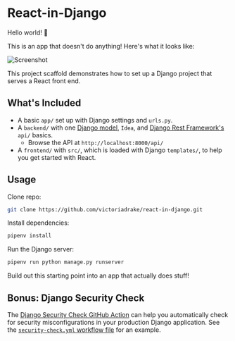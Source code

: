 # React-in-Django

Hello world! 👋

This is an app that doesn't do anything! Here's what it looks like:

![Screenshot](./app-js-in-django-template.png)

This project scaffold demonstrates how to set up a Django project that serves a React front end.

## What's Included

- A basic `app/` set up with Django settings and `urls.py`.
- A `backend/` with one [Django model](https://docs.djangoproject.com/en/3.0/topics/db/models/), `Idea`, and [Django Rest Framework's](https://www.django-rest-framework.org/) `api/` basics.
  - Browse the API at `http://localhost:8000/api/`
- A `frontend/` with `src/`, which is loaded with Django `templates/`, to help you get started with React.

## Usage

Clone repo:

```bash
git clone https://github.com/victoriadrake/react-in-django.git
```

Install dependencies:

```bash
pipenv install
```

Run the Django server:

```bash
pipenv run python manage.py runserver
```

Build out this starting point into an app that actually does stuff!

## Bonus: Django Security Check

The [Django Security Check GitHub Action](https://github.com/victoriadrake/django-security-check) can help you automatically check for security misconfigurations in your production Django application. See the [`security-check.yml` workflow file](https://github.com/victoriadrake/react-in-django/blob/add-django-security-check/.github/workflows/security-check.yml) for an example.
